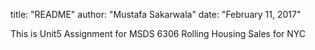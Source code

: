title: "README"
author: "Mustafa Sakarwala"
date: "February 11, 2017"


This is Unit5 Assignment for MSDS 6306
Rolling Housing Sales for NYC
